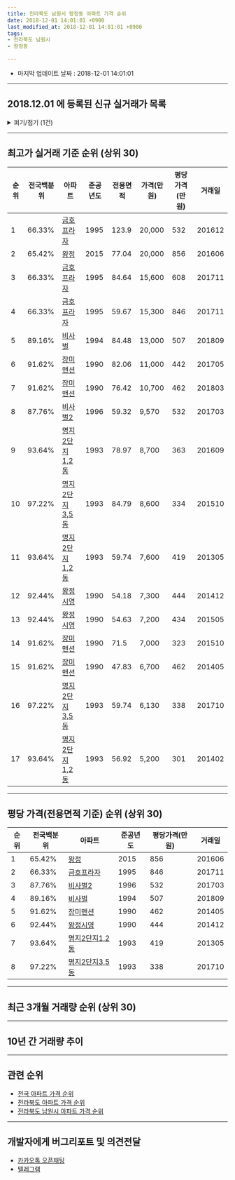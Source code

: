 ```yaml
---
title: 전라북도 남원시 왕정동 아파트 가격 순위
date: 2018-12-01 14:01:01 +0900
last_modified_at: 2018-12-01 14:01:01 +0900
tags:
- 전라북도 남원시
- 왕정동

---
```


* 마지막 업데이트 날짜 : 2018-12-01 14:01:01

---

## 2018.12.01 에 등록된 신규 실거래가 목록

<details>
<summary>펴기/접기 (1건)</summary>
<div markdown="1">

|아파트|전국백분위|준공년도|전용면적|가격(만원)|평당가격(만원)|거래일|
|---|---|---|---|---|---|---|
|[금호프라자](https://search.naver.com/search.naver?query=%EC%A0%84%EB%9D%BC%EB%B6%81%EB%8F%84+%EB%82%A8%EC%9B%90%EC%8B%9C+%EC%99%95%EC%A0%95%EB%8F%99+%EA%B8%88%ED%98%B8%ED%94%84%EB%9D%BC%EC%9E%90)|66.33%|1995|123.9|15,000|399|<span style="color:red">201811</span>|


</div>
</details>

---

## 최고가 실거래 기준 순위 (상위 30)


|순위|전국백분위|아파트|준공년도|전용면적|가격(만원)|평당가격(만원)|거래일|
|---|---|---|---|---|---|---|---|
|1|66.33%|[금호프라자](https://search.naver.com/search.naver?query=%EC%A0%84%EB%9D%BC%EB%B6%81%EB%8F%84+%EB%82%A8%EC%9B%90%EC%8B%9C+%EC%99%95%EC%A0%95%EB%8F%99+%EA%B8%88%ED%98%B8%ED%94%84%EB%9D%BC%EC%9E%90)|1995|123.9|20,000|532|201612|
|2|65.42%|[왕정](https://search.naver.com/search.naver?query=%EC%A0%84%EB%9D%BC%EB%B6%81%EB%8F%84+%EB%82%A8%EC%9B%90%EC%8B%9C+%EC%99%95%EC%A0%95%EB%8F%99+%EC%99%95%EC%A0%95)|2015|77.04|20,000|856|201606|
|3|66.33%|[금호프라자](https://search.naver.com/search.naver?query=%EC%A0%84%EB%9D%BC%EB%B6%81%EB%8F%84+%EB%82%A8%EC%9B%90%EC%8B%9C+%EC%99%95%EC%A0%95%EB%8F%99+%EA%B8%88%ED%98%B8%ED%94%84%EB%9D%BC%EC%9E%90)|1995|84.64|15,600|608|201711|
|4|66.33%|[금호프라자](https://search.naver.com/search.naver?query=%EC%A0%84%EB%9D%BC%EB%B6%81%EB%8F%84+%EB%82%A8%EC%9B%90%EC%8B%9C+%EC%99%95%EC%A0%95%EB%8F%99+%EA%B8%88%ED%98%B8%ED%94%84%EB%9D%BC%EC%9E%90)|1995|59.67|15,300|846|201711|
|5|89.16%|[비사벌](https://search.naver.com/search.naver?query=%EC%A0%84%EB%9D%BC%EB%B6%81%EB%8F%84+%EB%82%A8%EC%9B%90%EC%8B%9C+%EC%99%95%EC%A0%95%EB%8F%99+%EB%B9%84%EC%82%AC%EB%B2%8C)|1994|84.48|13,000|507|201809|
|6|91.62%|[장미맨션](https://search.naver.com/search.naver?query=%EC%A0%84%EB%9D%BC%EB%B6%81%EB%8F%84+%EB%82%A8%EC%9B%90%EC%8B%9C+%EC%99%95%EC%A0%95%EB%8F%99+%EC%9E%A5%EB%AF%B8%EB%A7%A8%EC%85%98)|1990|82.06|11,000|442|201705|
|7|91.62%|[장미맨션](https://search.naver.com/search.naver?query=%EC%A0%84%EB%9D%BC%EB%B6%81%EB%8F%84+%EB%82%A8%EC%9B%90%EC%8B%9C+%EC%99%95%EC%A0%95%EB%8F%99+%EC%9E%A5%EB%AF%B8%EB%A7%A8%EC%85%98)|1990|76.42|10,700|462|201803|
|8|87.76%|[비사벌2](https://search.naver.com/search.naver?query=%EC%A0%84%EB%9D%BC%EB%B6%81%EB%8F%84+%EB%82%A8%EC%9B%90%EC%8B%9C+%EC%99%95%EC%A0%95%EB%8F%99+%EB%B9%84%EC%82%AC%EB%B2%8C2)|1996|59.32|9,570|532|201703|
|9|93.64%|[명지2단지1,2동](https://search.naver.com/search.naver?query=%EC%A0%84%EB%9D%BC%EB%B6%81%EB%8F%84+%EB%82%A8%EC%9B%90%EC%8B%9C+%EC%99%95%EC%A0%95%EB%8F%99+%EB%AA%85%EC%A7%802%EB%8B%A8%EC%A7%801%2C2%EB%8F%99)|1993|78.97|8,700|363|201609|
|10|97.22%|[명지2단지3,5동](https://search.naver.com/search.naver?query=%EC%A0%84%EB%9D%BC%EB%B6%81%EB%8F%84+%EB%82%A8%EC%9B%90%EC%8B%9C+%EC%99%95%EC%A0%95%EB%8F%99+%EB%AA%85%EC%A7%802%EB%8B%A8%EC%A7%803%2C5%EB%8F%99)|1993|84.79|8,600|334|201510|
|11|93.64%|[명지2단지1,2동](https://search.naver.com/search.naver?query=%EC%A0%84%EB%9D%BC%EB%B6%81%EB%8F%84+%EB%82%A8%EC%9B%90%EC%8B%9C+%EC%99%95%EC%A0%95%EB%8F%99+%EB%AA%85%EC%A7%802%EB%8B%A8%EC%A7%801%2C2%EB%8F%99)|1993|59.74|7,600|419|201305|
|12|92.44%|[왕정시영](https://search.naver.com/search.naver?query=%EC%A0%84%EB%9D%BC%EB%B6%81%EB%8F%84+%EB%82%A8%EC%9B%90%EC%8B%9C+%EC%99%95%EC%A0%95%EB%8F%99+%EC%99%95%EC%A0%95%EC%8B%9C%EC%98%81)|1990|54.18|7,300|444|201412|
|13|92.44%|[왕정시영](https://search.naver.com/search.naver?query=%EC%A0%84%EB%9D%BC%EB%B6%81%EB%8F%84+%EB%82%A8%EC%9B%90%EC%8B%9C+%EC%99%95%EC%A0%95%EB%8F%99+%EC%99%95%EC%A0%95%EC%8B%9C%EC%98%81)|1990|54.63|7,200|434|201505|
|14|91.62%|[장미맨션](https://search.naver.com/search.naver?query=%EC%A0%84%EB%9D%BC%EB%B6%81%EB%8F%84+%EB%82%A8%EC%9B%90%EC%8B%9C+%EC%99%95%EC%A0%95%EB%8F%99+%EC%9E%A5%EB%AF%B8%EB%A7%A8%EC%85%98)|1990|71.5|7,000|323|201510|
|15|91.62%|[장미맨션](https://search.naver.com/search.naver?query=%EC%A0%84%EB%9D%BC%EB%B6%81%EB%8F%84+%EB%82%A8%EC%9B%90%EC%8B%9C+%EC%99%95%EC%A0%95%EB%8F%99+%EC%9E%A5%EB%AF%B8%EB%A7%A8%EC%85%98)|1990|47.83|6,700|462|201405|
|16|97.22%|[명지2단지3,5동](https://search.naver.com/search.naver?query=%EC%A0%84%EB%9D%BC%EB%B6%81%EB%8F%84+%EB%82%A8%EC%9B%90%EC%8B%9C+%EC%99%95%EC%A0%95%EB%8F%99+%EB%AA%85%EC%A7%802%EB%8B%A8%EC%A7%803%2C5%EB%8F%99)|1993|59.74|6,130|338|201710|
|17|93.64%|[명지2단지1,2동](https://search.naver.com/search.naver?query=%EC%A0%84%EB%9D%BC%EB%B6%81%EB%8F%84+%EB%82%A8%EC%9B%90%EC%8B%9C+%EC%99%95%EC%A0%95%EB%8F%99+%EB%AA%85%EC%A7%802%EB%8B%A8%EC%A7%801%2C2%EB%8F%99)|1993|56.92|5,200|301|201402|


---

## 평당 가격(전용면적 기준) 순위 (상위 30)


|순위|전국백분위|아파트|준공년도|평당가격(만원)|거래일|
|---|---|---|---|---|---|
|1|65.42%|[왕정](https://search.naver.com/search.naver?query=%EC%A0%84%EB%9D%BC%EB%B6%81%EB%8F%84+%EB%82%A8%EC%9B%90%EC%8B%9C+%EC%99%95%EC%A0%95%EB%8F%99+%EC%99%95%EC%A0%95)|2015|856|201606|
|2|66.33%|[금호프라자](https://search.naver.com/search.naver?query=%EC%A0%84%EB%9D%BC%EB%B6%81%EB%8F%84+%EB%82%A8%EC%9B%90%EC%8B%9C+%EC%99%95%EC%A0%95%EB%8F%99+%EA%B8%88%ED%98%B8%ED%94%84%EB%9D%BC%EC%9E%90)|1995|846|201711|
|3|87.76%|[비사벌2](https://search.naver.com/search.naver?query=%EC%A0%84%EB%9D%BC%EB%B6%81%EB%8F%84+%EB%82%A8%EC%9B%90%EC%8B%9C+%EC%99%95%EC%A0%95%EB%8F%99+%EB%B9%84%EC%82%AC%EB%B2%8C2)|1996|532|201703|
|4|89.16%|[비사벌](https://search.naver.com/search.naver?query=%EC%A0%84%EB%9D%BC%EB%B6%81%EB%8F%84+%EB%82%A8%EC%9B%90%EC%8B%9C+%EC%99%95%EC%A0%95%EB%8F%99+%EB%B9%84%EC%82%AC%EB%B2%8C)|1994|507|201809|
|5|91.62%|[장미맨션](https://search.naver.com/search.naver?query=%EC%A0%84%EB%9D%BC%EB%B6%81%EB%8F%84+%EB%82%A8%EC%9B%90%EC%8B%9C+%EC%99%95%EC%A0%95%EB%8F%99+%EC%9E%A5%EB%AF%B8%EB%A7%A8%EC%85%98)|1990|462|201405|
|6|92.44%|[왕정시영](https://search.naver.com/search.naver?query=%EC%A0%84%EB%9D%BC%EB%B6%81%EB%8F%84+%EB%82%A8%EC%9B%90%EC%8B%9C+%EC%99%95%EC%A0%95%EB%8F%99+%EC%99%95%EC%A0%95%EC%8B%9C%EC%98%81)|1990|444|201412|
|7|93.64%|[명지2단지1,2동](https://search.naver.com/search.naver?query=%EC%A0%84%EB%9D%BC%EB%B6%81%EB%8F%84+%EB%82%A8%EC%9B%90%EC%8B%9C+%EC%99%95%EC%A0%95%EB%8F%99+%EB%AA%85%EC%A7%802%EB%8B%A8%EC%A7%801%2C2%EB%8F%99)|1993|419|201305|
|8|97.22%|[명지2단지3,5동](https://search.naver.com/search.naver?query=%EC%A0%84%EB%9D%BC%EB%B6%81%EB%8F%84+%EB%82%A8%EC%9B%90%EC%8B%9C+%EC%99%95%EC%A0%95%EB%8F%99+%EB%AA%85%EC%A7%802%EB%8B%A8%EC%A7%803%2C5%EB%8F%99)|1993|338|201710|


---

## 최근 3개월 거래량 순위 (상위 30)


<div style="width:100%;">
    <canvas id="deal_count_ranking" height="250"></canvas>
</div>


<script>
new Chart(document.getElementById("deal_count_ranking"), {
    type: 'horizontalBar',
    data: {
        labels: ['장미맨션', '비사벌', '금호프라자', '왕정시영', '왕정'],
        datasets: [{
            label: '실거래 수',
            data: [2, 1, 1, 1, 1],
            borderColor: "rgba(255, 0, 128, 1)",
            backgroundColor: "rgba(255, 0, 128, 0.5)",
            fill: false,
        }]
    },
    options: {
        responsive: true,
        title: {
            display: true,
            text: '최근 3개월 거래량 순위'
        },
        tooltips: {
            mode: 'index',
            intersect: false,
            callbacks: {
                title: function(tooltipItems, data) {
                    return "실거래 수:";
                },
                label: function(tooltipItem, data) {
                    return data.labels[tooltipItem.index] + ": " + tooltipItem.xLabel;
                }
            }
        },
        hover: {
            mode: 'nearest',
            intersect: true
        },
        scales: {
            xAxes: [{
                display: true,
                scaleLabel: {
                    display: true,
                    labelString: '실거래 수'
                },
                ticks: {
                    suggestedMin: 0,
                }
            }],
            yAxes: [{
                display: true,
                ticks: {
                    autoSkip: false,
                    callback: function(value, index, values) {
                        if (value.length > 15)
                            return value.substr(0, 13) + "...";
                        else
                            return value;
                    }
                },
                scaleLabel: {
                    display: false,
                }
            }]
        }
    }
});

</script>


---

## 10년 간 거래량 추이


<div style="width:100%;">
    <canvas id="deal_progress" height="250"></canvas>
</div>

<script>
new Chart(document.getElementById("deal_progress"), {
    type: 'line',
    data: {
        labels: ['200812','200901','200902','200903','200904','200905','200906','200907','200908','200909','200910','200911','200912','201001','201002','201003','201004','201005','201006','201007','201008','201009','201010','201011','201012','201101','201102','201103','201104','201105','201106','201107','201108','201109','201110','201111','201112','201201','201202','201203','201204','201205','201206','201207','201208','201209','201210','201211','201212','201301','201302','201303','201304','201305','201306','201307','201308','201309','201310','201311','201312','201401','201402','201403','201404','201405','201406','201407','201408','201409','201410','201411','201412','201501','201502','201503','201504','201505','201506','201507','201508','201509','201510','201511','201512','201601','201602','201603','201604','201605','201606','201607','201608','201609','201610','201611','201612','201701','201702','201703','201704','201705','201706','201707','201708','201709','201710','201711','201712','201801','201802','201803','201804','201805','201806','201807','201808','201809','201810','201811','201812'],
        datasets: [{
            label: '실거래 수',
            pointRadius: 1,
            data: [0, 3, 4, 6, 5, 5, 4, 5, 4, 6, 5, 1, 9, 3, 6, 7, 2, 5, 4, 3, 3, 5, 7, 2, 5, 6, 4, 3, 4, 3, 3, 7, 2, 4, 2, 1, 1, 0, 4, 4, 6, 2, 4, 3, 2, 2, 8, 4, 2, 2, 4, 5, 4, 1, 2, 5, 4, 3, 5, 4, 8, 2, 4, 3, 0, 5, 2, 1, 4, 1, 7, 3, 3, 2, 2, 5, 2, 5, 5, 2, 2, 5, 6, 4, 2, 3, 4, 3, 4, 2, 9, 9, 7, 5, 3, 3, 4, 2, 2, 5, 6, 5, 2, 2, 4, 1, 3, 4, 3, 5, 2, 5, 3, 1, 1, 4, 1, 2, 4, 2, 0],
            borderColor: "rgba(255, 201, 14, 1)",
            backgroundColor: "rgba(255, 201, 14, 0.5)",
            fill: true,
        }]
    },
    options: {
        responsive: true,
        title: {
            display: true,
            text: '10년간 거래량 추이'
        },
        tooltips: {
            mode: 'index',
            intersect: false,
        },
        hover: {
            mode: 'nearest',
            intersect: true
        },
        scales: {
            xAxes: [{
                display: true,
                scaleLabel: {
                    display: true,
                    labelString: '년/월'
                }
            }],
            yAxes: [{
                display: true,
                ticks: {
                    suggestedMin: 0,
                },
                scaleLabel: {
                    display: true,
                    labelString: '실거래 수'
                }
            }]
        }
    }
});

</script>


---

## 관련 순위

- [전국 아파트 가격 순위](https://inasie.github.io/apt-ranking/전국)
- [전라북도 아파트 가격 순위](https://inasie.github.io/apt-ranking/전라북도)
- [전라북도 남원시 아파트 가격 순위](https://inasie.github.io/apt-ranking/전라북도-남원시)


---

## 개발자에게 버그리포트 및 의견전달

- [카카오톡 오픈채팅](https://open.kakao.com/o/gLJUAP4)
- [텔레그램](https://t.me/inasie)

